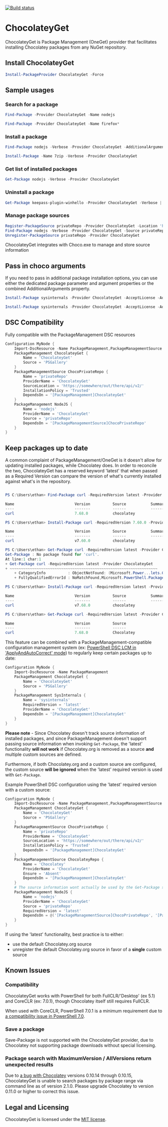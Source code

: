 [![Build status](https://ci.appveyor.com/api/projects/status/vxbk2jqy0r6y7cem/branch/master?svg=true)](https://ci.appveyor.com/project/jianyunt/chocolateyget/branch/master)

# ChocolateyGet
ChocolateyGet is Package Management (OneGet) provider that facilitates installing Chocolatey packages from any NuGet repository.

## Install ChocolateyGet
```PowerShell
Install-PackageProvider ChocolateyGet -Force
```

## Sample usages
### Search for a package
```PowerShell
Find-Package -Provider ChocolateyGet -Name nodejs

Find-Package -Provider ChocolateyGet -Name firefox*
```

### Install a package
```PowerShell
Find-Package nodejs -Verbose -Provider ChocolateyGet -AdditionalArguments --Exact | Install-Package

Install-Package -Name 7zip -Verbose -Provider ChocolateyGet
```
### Get list of installed packages
```PowerShell
Get-Package nodejs -Verbose -Provider ChocolateyGet
```
### Uninstall a package
```PowerShell
Get-Package keepass-plugin-winhello -Provider ChocolateyGet -Verbose | Uninstall-Package -Verbose -RemoveDependencies
```

### Manage package sources
```PowerShell
Register-PackageSource privateRepo -Provider ChocolateyGet -Location 'https://somewhere/out/there/api/v2/'
Find-Package nodejs -Verbose -Provider ChocolateyGet -Source privateRepo -AdditionalArguments --exact | Install-Package
Unregister-PackageSource privateRepo -Provider ChocolateyGet
```

ChocolateyGet integrates with Choco.exe to manage and store source information

## Pass in choco arguments
If you need to pass in additional package installation options, you can use either the dedicated package parameter and argument properties or the combined AdditionalArguments property.

```powershell
Install-Package sysinternals -Provider ChocolateyGet -AcceptLicense -AdditionalArguments '--paramsglobal' -PackageParameters '/InstallDir:c:\windows\temp\sysinternals /QuickLaunchShortcut:false' -InstallArguments 'MaintenanceService=false' -Verbose
```

```powershell
Install-Package sysinternals -Provider ChocolateyGet -AcceptLicense -AdditionalArguments '--paramsglobal --params "/InstallDir:c:\windows\temp\sysinternals /QuickLaunchShortcut:false" -y --installargs MaintenanceService=false' -Verbose
```

## DSC Compatibility
Fully compatible with the PackageManagement DSC resources
```PowerShell
Configuration MyNode {
	Import-DscResource -Name PackageManagement,PackageManagementSource
	PackageManagement ChocolateyGet {
		Name = 'ChocolateyGet'
		Source = 'PSGallery'
	}
	PackageManagementSource ChocoPrivateRepo {
		Name = 'privateRepo'
		ProviderName = 'ChocolateyGet'
		SourceLocation = 'https://somewhere/out/there/api/v2/'
		InstallationPolicy = 'Trusted'
		DependsOn = '[PackageManagement]ChocolateyGet'
	}
	PackageManagement NodeJS {
		Name = 'nodejs'
		ProviderName = 'ChocolateyGet'
		Source = 'privateRepo'
		DependsOn = '[PackageManagementSource]ChocoPrivateRepo'
	}
}
```

## Keep packages up to date
A common complaint of PackageManagement/OneGet is it doesn't allow for updating installed packages, while Chocolatey does.
In order to reconcile the two, ChocolateyGet has a reserved keyword 'latest' that when passed as a Required Version can compare the version of what's currently installed against what's in the repository.
```PowerShell

PS C:\Users\ethan> Find-Package curl -RequiredVersion latest -Provider ChocolateyGet

Name                           Version          Source           Summary
----                           -------          ------           -------
curl                           7.68.0           chocolatey

PS C:\Users\ethan> Install-Package curl -RequiredVersion 7.60.0 -Provider ChocolateyGet -Force

Name                           Version          Source           Summary
----                           -------          ------           -------
curl                           v7.60.0          chocolatey

PS C:\Users\ethan> Get-Package curl -RequiredVersion latest -Provider ChocolateyGet
Get-Package : No package found for 'curl'.
At line:1 char:1
+ Get-Package curl -RequiredVersion latest -Provider ChocolateyGet
+ ~~~~~~~~~~~~~~~~~~~~~~~~~~~~~~~~~~~~~~~~~~~~~~~~~~~~~~~~~~~~~~~~~~
    + CategoryInfo          : ObjectNotFound: (Microsoft.Power...lets.GetPackage:GetPackage) [Get-Package], Exception
    + FullyQualifiedErrorId : NoMatchFound,Microsoft.PowerShell.PackageManagement.Cmdlets.GetPackage

PS C:\Users\ethan> Install-Package curl -RequiredVersion latest -Provider ChocolateyGet -Force

Name                           Version          Source           Summary
----                           -------          ------           -------
curl                           v7.68.0          chocolatey

PS C:\Users\ethan> Get-Package curl -RequiredVersion latest -Provider ChocolateyGet

Name                           Version          Source                           ProviderName
----                           -------          ------                           ------------
curl                           7.68.0           Chocolatey                       ChocolateyGet

```

This feature can be combined with a PackageManagement-compatible configuration management system (ex: [PowerShell DSC LCM in 'ApplyAndAutoCorrect' mode](https://docs.microsoft.com/en-us/powershell/scripting/dsc/managing-nodes/metaconfig)) to regularly keep certain packages up to date:
```PowerShell
Configuration MyNode {
	Import-DscResource -Name PackageManagement
	PackageManagement ChocolateyGet {
		Name = 'ChocolateyGet'
		Source = 'PSGallery'
	}
	PackageManagement SysInternals {
		Name = 'sysinternals'
		RequiredVersion = 'latest'
		ProviderName = 'ChocolateyGet'
		DependsOn = '[PackageManagement]ChocolateyGet'
	}
}
```

**Please note** - Since Chocolatey doesn't track source information of installed packages, and since PackageManagement doesn't support passing source information when invoking `Get-Package`, the 'latest' functionality **will not work** if Chocolatey.org is removed as a source **and** multiple custom sources are defined.

Furthermore, if both Chocolatey.org and a custom source are configured, the custom source **will be ignored** when the 'latest' required version is used with `Get-Package`.

Example PowerShell DSC configuration using the 'latest' required version with a custom source:

```PowerShell
Configuration MyNode {
	Import-DscResource -Name PackageManagement,PackageManagementSource
	PackageManagement ChocolateyGet {
		Name = 'ChocolateyGet'
		Source = 'PSGallery'
	}
	PackageManagementSource ChocoPrivateRepo {
		Name = 'privateRepo'
		ProviderName = 'ChocolateyGet'
		SourceLocation = 'https://somewhere/out/there/api/v2/'
		InstallationPolicy = 'Trusted'
		DependsOn = '[PackageManagement]ChocolateyGet'
	}
	PackageManagementSource ChocolateyRepo {
		Name = 'Chocolatey'
		ProviderName = 'ChocolateyGet'
		Ensure = 'Absent'
		DependsOn = '[PackageManagement]ChocolateyGet'
	}
	# The source information wont actually be used by the Get-Package step of the PackageManagement DSC resource check, but it helps make clear to the reader where the package should come from
	PackageManagement NodeJS {
		Name = 'nodejs'
		ProviderName = 'ChocolateyGet'
		Source = 'privateRepo'
		RequiredVersion = 'latest'
		DependsOn = @('[PackageManagementSource]ChocoPrivateRepo', '[PackageManagementSource]ChocolateyRepo')
	}
}
```

If using the 'latest' functionality, best practice is to either:
* use the default Chocolatey.org source
* unregister the default Chocolatey.org source in favor of a **single** custom source

## Known Issues
### Compatibility
ChocolateyGet works with PowerShell for both FullCLR/'Desktop' (ex 5.1) and CoreCLR (ex: 7.0.1), though Chocolatey itself still requires FullCLR.

When used with CoreCLR, PowerShell 7.0.1 is a minimum requirement due to [a compatibility issue in PowerShell 7.0](https://github.com/PowerShell/PowerShell/pull/12203).

### Save a package
Save-Package is not supported with the ChocolateyGet provider, due to Chocolatey not supporting package downloads without special licensing.

### Package search with MaximumVersion / AllVersions return unexpected results
Due to [a bug with Chocolatey](https://github.com/chocolatey/choco/issues/1843) versions 0.10.14 through 0.10.15, ChocolateyGet is unable to search packages by package range via command line as of version 2.1.0.
Please upgrade Chocolatey to version 0.11.0 or higher to correct this issue.

## Legal and Licensing
ChocolateyGet is licensed under the [MIT license](./LICENSE.txt).
